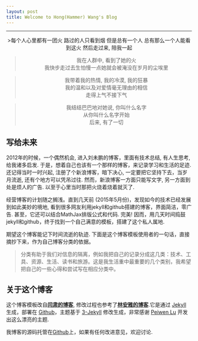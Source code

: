 ```yaml
---
layout: post
title: Welcome to Hong(Hammer) Wang's Blog
---
```


----------
<center>
>每个人心里都有一团火  
路过的人只看到烟  
但是总有一个人  
总有那么一个人能看到这火  
然后走过来, 陪我一起  
      
>我在人群中, 看到了她的火  
我快步走过去生怕慢一点她就会被淹没在岁月的尘埃里  
       
>我带着我的热情, 我的冷漠, 我的狂暴  
我的温和以及对爱情毫无理由的相信  
走得上气不接下气  
        
>我结结巴巴地对她说, 你叫什么名字  
从你叫什么名字开始  
后来, 有了一切  
</center>

## 写给未来

2012年的时候，一个偶然机会, 进入刘未鹏的博客，里面有技术总结, 有人生思考, 给我诸多启发. 于是，想着自己也该有一个那样的博客，来记录学习和生活的足迹. 还记得当时一时兴起, 注册了个新浪博客，暗下决心, 一定要把它坚持下去，当岁月流逝, 还有个地方可以凭吊过往. 然而，新浪博客一方面只能写文字, 另一方面到处是烦人的广告. 以至于心里当时那把火烧着烧着就灭了.

经营博客的计划随之搁浅。直到几天前 (2015年5月份)，发现如今的技术已经发展到如此美妙的境地, 看到很多网友利用jekyll和github搭建的博客，界面简洁，零广告. 甚至，它还可以结合MathJax排版公式和代码. 完美! 因而，用几天时间捣鼓jekyll和github，终于找到一个自己满意的模板，搭建了这个私人属地.

期望这个博客能记下时间流逝的轨迹. 下面是这个博客模板使用者的一句话，直接摘抄下来，作为自己博客分类的依据。

>分类有助于我们对信息的隔离，例如我把自己的记录分成这几类：技术、工具、资源、生活、读书和旅游。这是我生活重中最重要的几个类别，我希望把自己的一些心得和尝试写在相应分类中。

## 关于这个博客

这个博客模板改自[**闫肃的博客**](http://yansu.org/), 修改过程也参考了[**林安雅的博客**](http://painterlin.com/).它是通过 [Jekyll](http://jekyllrb.com/) 生成，部署在 [Github](https://pages.github.com)，主题基于 [3-Jekyll](https://github.com/P233/3-Jekyll) 修改生成，非常感谢 [Peiwen Lu](https://github.com/P233) 开发出这么漂亮的主题.

我博客的源码托管在[Github](https://github.com/polyHong/polyHong.github.io)上，如果有任何改进意见，欢迎讨论.